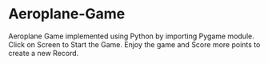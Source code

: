 # Aeroplane-Game
Aeroplane Game implemented using Python by importing Pygame module.
Click on Screen to Start the Game.
Enjoy the game and Score more points to create a new Record.
